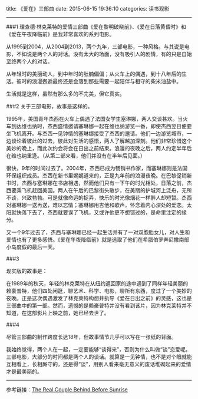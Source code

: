 title: 《爱在》三部曲
date: 2015-06-15 19:36:10
categories: 读书观影

---

###1
理查德·林克莱特的爱情三部曲《爱在黎明破晓前》、《爱在日落黄昏时》和《爱在午夜降临前》是我非常喜欢的系列电影。

<!--more-->

从1995到2004，从2004到2013，两个九年，三部电影，一种风格。与其说是电影，不如说是两个人的对话。没有太大的场面，没有吸引人的剧情，有的只是自始至终两个人的对话。

从年轻时的美丽动人，到中年时的肚腩偏偏；从火车上的偶遇，到十八年后的生活。彼时的浪漫邂逅最终还是会落到那些需要一起陪伴与相守的柴米油盐中。

生活就是这样，虽然有那么多的不完美，但它真实。


###2
关于三部电影，故事是这样的。

1995年，美国青年杰西在火车上偶遇了法国女学生塞琳娜，两人交谈甚欢。当火车到达维也纳时，杰西盛情邀请塞琳娜一起在维也纳游览一番，即使杰西翌日便要坐飞机离开。与杰西一见钟情的塞琳娜接受了杰西的邀请。他们一边游览城市，一边谈论着彼此的过去，彼此对生活的感悟，两人了解越加深刻。他们非常珍惜这个美妙的晚上，而此次约会将会在日出之前结束。浪漫的夜晚之后，两人约定半年后在维也纳重逢。（从第二部来看，他们并没有在半年后见面。）

很快，9年的时间过去了。2004年，杰西已成为畅销书作家，而塞琳娜则是法国环保组织成员。杰西在新书里娓娓道来的，正是九年前的浪漫夜晚。在巴黎促销新书时，杰西与塞琳娜在书店相遇，然而他们只有一下午的时光相处，日落之前，杰西要乘飞机赶回美国。两人在午后的巴黎街头散步，在美丽的护城河上泛舟，无所不谈，兴致勃勃。可是就像命运的捉弄，快乐的时光像烟花一样醉人却短暂。杰西对塞琳娜一送再送，难以忘情；塞琳娜用吉他和歌声，怀念着内心深处的爱恋。太阳就快落下去了，杰西就要误了飞机，又或许他更不想错过的，是命里注定的缘分。

又一个9年过去了，杰西与塞琳娜已经一起生活并有了一对双胞胎女儿，对人生和爱情也有了更多感悟。《爱在午夜降临前》就是选取了他们在希腊伯罗奔尼撒南部小岛度假的最后一天。



###3

现实版的故事是：

在1989年的秋天，年轻的林克莱特在从纽约返回家的途中遇到了同样年轻美丽的赖豪普特，他们四处闲逛，聊艺术、科学、电影，聊所有东西，度过了一个美妙的夜晚。正是这次偶遇激发了林克莱特构想并执导《爱在日出之前》的灵感，这也是三部曲中的第一部。然而，遗憾的是赖豪普特并没有看到该片，因为林克莱特并不知道，在这部影片上映之前，她已经去世了。



###4

尽管三部曲的制作跨度长达18年，但故事情节几乎可以写在一张纸的背面。

我始终觉得，两个人在一起，一定要能够“谈得来”，否则为什么叫做“谈”恋爱呢。三部电影，大部分的时间都是两个人的谈话。就算是一见钟情，也不是对个眼就能互相看上，长相厮守的，还是得“谈”，用别人看来毫无意义的废话堆砌起来的爱情才是最美丽的。

------

参考链接：[The Real Couple Behind Before Sunrise][1]


  [1]: http://www.slate.com/blogs/browbeat/2013/05/30/before_sunrise_inspiration_before_midnight_is_dedicated_to_amy_lehrhaupt.html